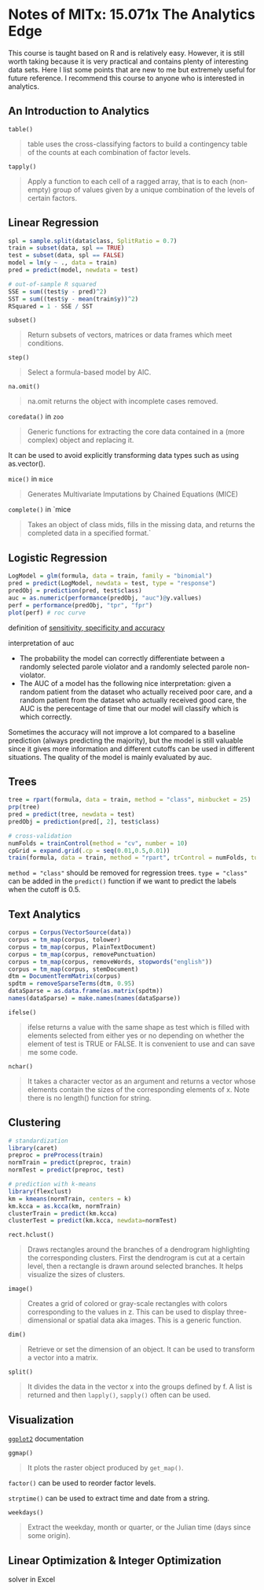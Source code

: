 # Notes of MITx: 15.071x The Analytics Edge
This course is taught based on R and is relatively easy. However, it is still worth taking because it is very practical and contains plenty of interesting data sets. Here I list some points that are new to me but extremely useful for future reference. I recommend this course to anyone who is interested in analytics.


## An Introduction to Analytics
`table()`
>table uses the cross-classifying factors to build a contingency table of the counts at each combination of factor levels.

`tapply()`
>Apply a function to each cell of a ragged array, that is to each (non-empty) group of values given by a unique combination of the levels of certain factors.


## Linear Regression
```r
spl = sample.split(data$class, SplitRatio = 0.7)
train = subset(data, spl == TRUE)
test = subset(data, spl == FALSE)
model = lm(y ~ ., data = train)
pred = predict(model, newdata = test)

# out-of-sample R squared
SSE = sum((test$y - pred)^2)
SST = sum((test$y - mean(train$y))^2)
RSquared = 1 - SSE / SST
```

`subset()`
>Return subsets of vectors, matrices or data frames which meet conditions.

`step()`
>Select a formula-based model by AIC.

`na.omit()`
>na.omit returns the object with incomplete cases removed.

`coredata()` in `zoo`
>Generic functions for extracting the core data contained in a (more complex) object and replacing it.

It can be used to avoid explicitly transforming data types such as using as.vector().

`mice()` in `mice`
>Generates Multivariate Imputations by Chained Equations (MICE)

`complete()` in `mice
>Takes an object of class mids, fills in the missing data, and returns the completed data in a specified format.`


## Logistic Regression
```r
LogModel = glm(formula, data = train, family = "binomial")
pred = predict(LogModel, newdata = test, type = "response")
predObj = prediction(pred, test$class)
auc = as.numeric(performance(predObj, "auc")@y.vallues)
perf = performance(predObj, "tpr", "fpr")
plot(perf) # roc curve
```

definition of [sensitivity, specificity and accuracy](https://en.wikipedia.org/wiki/Sensitivity_and_specificity)

interpretation of auc
* The probability the model can correctly differentiate between a randomly selected parole violator and a randomly selected parole non-violator.
* The AUC of a model has the following nice interpretation: given a random patient from the dataset who actually received poor care, and a random patient from the dataset who actually received good care, the AUC is the perecentage of time that our model will classify which is which correctly.

Sometimes the accuracy will not improve a lot compared to a baseline prediction (always predicting the majority), but the model is still valuable since it gives more information and different cutoffs can be used in different situations. The quality of the model is mainly evaluated by auc.


## Trees
```r
tree = rpart(formula, data = train, method = "class", minbucket = 25)
prp(tree)
pred = predict(tree, newdata = test)
predObj = prediction(pred[, 2], test$class)

# cross-validation
numFolds = trainControl(method = "cv", number = 10)
cpGrid = expand.grid(.cp = seq(0.01,0.5,0.01)) 
train(formula, data = train, method = "rpart", trControl = numFolds, tuneGrid = cpGrid)
```

`method = "class"` should be removed for regression trees. `type = "class"` can be added in the `predict()` function if we want to predict the labels when the cutoff is 0.5.


## Text Analytics
```r
corpus = Corpus(VectorSource(data))
corpus = tm_map(corpus, tolower)
corpus = tm_map(corpus, PlainTextDocument)
corpus = tm_map(corpus, removePunctuation)
corpus = tm_map(corpus, removeWords, stopwords("english"))
corpus = tm_map(corpus, stemDocument)
dtm = DocumentTermMatrix(corpus)
spdtm = removeSparseTerms(dtm, 0.95)
dataSparse = as.data.frame(as.matrix(spdtm))
names(dataSparse) = make.names(names(dataSparse))
```

`ifelse()`
>ifelse returns a value with the same shape as test which is filled with elements selected from either yes or no depending on whether the element of test is TRUE or FALSE.
It is convenient to use and can save me some code.

`nchar()`
>It takes a character vector as an argument and returns a vector whose elements contain the sizes of the corresponding elements of x.
Note there is no length() function for string.


## Clustering
```r
# standardization
library(caret)
preproc = preProcess(train)
normTrain = predict(preproc, train)
normTest = predict(preproc, test)

# prediction with k-means
library(flexclust)
km = kmeans(normTrain, centers = k)
km.kcca = as.kcca(km, normTrain)
clusterTrain = predict(km.kcca)
clusterTest = predict(km.kcca, newdata=normTest)
```

`rect.hclust()`
>Draws rectangles around the branches of a dendrogram highlighting the corresponding clusters. First the dendrogram is cut at a certain level, then a rectangle is drawn around selected branches.
It helps visualize the sizes of clusters.

`image()`
>Creates a grid of colored or gray-scale rectangles with colors corresponding to the values in z. This can be used to display three-dimensional or spatial data aka images. This is a generic function.

`dim()`
>Retrieve or set the dimension of an object.
It can be used to transform a vector into a matrix.

`split()` 
>It divides the data in the vector x into the groups defined by f.
A list is returned and then `lapply()`, `sapply()` often can be used.


## Visualization
[`ggplot2`](http://docs.ggplot2.org/current/) documentation

`ggmap()`
>It plots the raster object produced by `get_map()`.

`factor()` can be used to reorder factor levels.

`strptime()` can be used to extract time and date from a string.

`weekdays()`
>Extract the weekday, month or quarter, or the Julian time (days since some origin). 


## Linear Optimization & Integer Optimization
solver in Excel